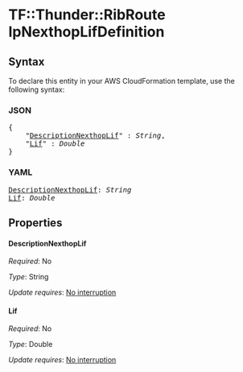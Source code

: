 # TF::Thunder::RibRoute IpNexthopLifDefinition

## Syntax

To declare this entity in your AWS CloudFormation template, use the following syntax:

### JSON

<pre>
{
    "<a href="#descriptionnexthoplif" title="DescriptionNexthopLif">DescriptionNexthopLif</a>" : <i>String</i>,
    "<a href="#lif" title="Lif">Lif</a>" : <i>Double</i>
}
</pre>

### YAML

<pre>
<a href="#descriptionnexthoplif" title="DescriptionNexthopLif">DescriptionNexthopLif</a>: <i>String</i>
<a href="#lif" title="Lif">Lif</a>: <i>Double</i>
</pre>

## Properties

#### DescriptionNexthopLif

_Required_: No

_Type_: String

_Update requires_: [No interruption](https://docs.aws.amazon.com/AWSCloudFormation/latest/UserGuide/using-cfn-updating-stacks-update-behaviors.html#update-no-interrupt)

#### Lif

_Required_: No

_Type_: Double

_Update requires_: [No interruption](https://docs.aws.amazon.com/AWSCloudFormation/latest/UserGuide/using-cfn-updating-stacks-update-behaviors.html#update-no-interrupt)

